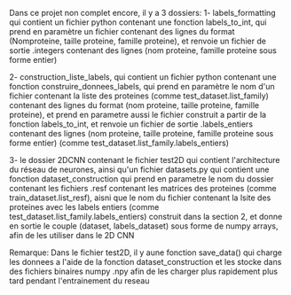 Dans ce projet non complet encore, il y a 3 dossiers:
1- labels_formatting qui contient un fichier python contenant une fonction labels_to_int, qui prend en paramètre un fichier contenant des lignes du format (Nomproteine, taille proteine, famille proteine),
et renvoie un fichier de sortie .integers contenant des lignes (nom proteine, famille proteine sous forme entier)

2- construction_liste_labels, qui contient un fichier python contenant une fonction construire_donnees_labels, qui prend en paramètre le nom d'un fichier contenant la liste des proteines (comme test_dataset.list_family) contenant des lignes du format (nom proteine, taille proteine, famille proteine),
et prend en parametre aussi le fichier construit a partir de la fonction labels_to_int, et renvoie un fichier de sortie .labels_entiers contenant des lignes
(nom proteine, taille proteine, famille proteine sous forme entier) (comme test_dataset.list_family.labels_entiers)

3- le dossier 2DCNN contenant le fichier test2D qui contient l'architecture du réseau de neurones, ainsi qu'un fichier datasets.py qui contient
une fonction dataset_construction qui prend en parametre le nom du dossier contenant les fichiers .resf contenant les matrices des proteines
(comme train_dataset.list_resf), aisni que le nom du fichier contenant la lsite des proteines avec les labels entiers (comme test_dataset.list_family.labels_entiers)
construit dans la section 2, et donne en sortie le couple (dataset, labels_dataset) sous forme de numpy arrays, afin de les utiliser dans 
le 2D CNN

Remarque: Dans le fichier test2D, il y aune fonction save_data() qui charge les donnees a l'aide de la fonction dataset_construction et les 
stocke dans des fichiers binaires numpy .npy afin de les charger plus rapidement plus tard pendant l'entrainement du reseau
